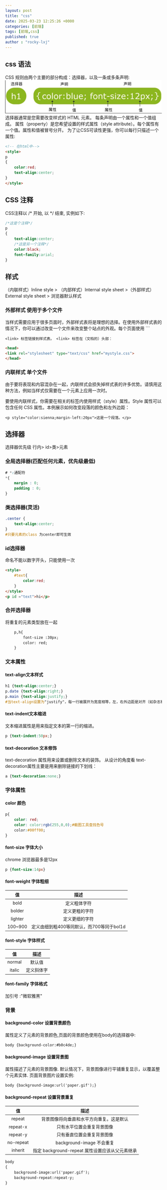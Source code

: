 ```yaml
---
layout: post
title: "css"
date: 2025-03-23 12:25:26 +0000
categories: [前端]
tags: [前端,css]
published: true
author : "rocky-lxj"
---
```

## css 语法
CSS 规则由两个主要的部分构成：选择器，以及一条或多条声明:
![cs实例](https://github.com/rocky-lxj/rocky-lxj.github.io/raw/main/_posts/html-css-js/src/cssexample.png)
选择器通常是您需要改变样式的 HTML 元素。
每条声明由一个属性和一个值组成。
属性（property）是您希望设置的样式属性（style attribute）。每个属性有一个值。属性和值被冒号分开。
为了让CSS可读性更强，你可以每行只描述一个属性:
``` html
<!-- 在html中-->
<style>
p
{
    color:red;
    text-align:center;
}
</style>
```
## CSS 注释
CSS注释以 /* 开始, 以 */ 结束, 实例如下:
```css
/*这是个注释*/
p
{
    text-align:center;
    /*这是另一个注释*/
    color:black;
    font-family:arial;
}
```
## 样式
（内联样式）Inline style > （内部样式）Internal style sheet >（外部样式）External style sheet > 浏览器默认样式
### 外部样式 使用于多个文件
当样式需要应用于很多页面时，外部样式表将是理想的选择。在使用外部样式表的情况下，你可以通过改变一个文件来改变整个站点的外观。每个页面使用 ```
```
<link> 标签链接到样式表。 <link> 标签在（文档的）头部：
```
```html
<head>
<link rel="stylesheet" type="text/css" href="mystyle.css">
</head>
``` 
### 内联样式 单个文件
由于要将表现和内容混杂在一起，内联样式会损失掉样式表的许多优势。请慎用这种方法，例如当样式仅需要在一个元素上应用一次时。

要使用内联样式，你需要在相关的标签内使用样式（style）属性。Style 属性可以包含任何 CSS 属性。本例展示如何改变段落的颜色和左外边距：
```
<p style="color:sienna;margin-left:20px">这是一个段落。</p>
```

## 选择器
选择器优先级
行内> id>类>元素
### 全局选择器(匹配任何元素，优先级最低)
```css
# *:通配符
*{
    margin : 0;
    padding : 0;
}
```

### 类选择器(灵活)
```css
.center {
    text-align:center;
}
#只要元素的class 为center即可生效
```

### id选择器 
命名不能以数字开头，只能使用一次
```html
<style>
    #text{
        color:red;
    }
</style>
<p id ="text">hi</p>
```

### 合并选择器
将重复的元素类型放在一起
```html
    p,h{
        font-size :30px;
        color: red;
    }
```

### 文本属性

#### text-align文本样式
```css
h1 {text-align:center;}
p.date {text-align:right;}
p.main {text-align:justify;}
#当text-align设置为"justify"，每一行被展开为宽度相等，左，右外边距是对齐（如杂志和报纸）。
```

#### text-indent文本缩进
文本缩进属性是用来指定文本的第一行的缩进。
```css
p {text-indent:50px;}
```

#### text-decoration 文本修饰
text-decoration 属性用来设置或删除文本的装饰。
从设计的角度看 text-decoration属性主要是用来删除链接的下划线：
```css
a {text-decoration:none;}
```

### 字体属性

#### color 颜色
```css
p{
    color: red;
    color: color:rgb(255,0,0);#截图工具查找色号
    color:#00ff00;
}
```

#### font-size 字体大小
chrome 浏览器最多是12px
```css
p {font-size:14px}
```

#### font-weight 字体粗细
| 值 | 描述 |
| :---: | :---: | 
| bold | 定义粗体字符 |
| bolder | 定义更粗的字符 |
| lighter | 定义更细的字符 |
| 100~900 | 定义由细到粗400等同默认，而700等同于bol1d |

#### font-style 字体样式
| 值 | 描述 |
| :---: | :---: | 
| normal | 默认值 |
| italic | 定义斜体字 |

#### font-family 字体格式
加引号 :"微软雅黑"


### 背景

#### background-color 设置背景颜色
属性定义了元素的背景颜色,页面的背景颜色使用在body的选择器中:
```html
body {background-color:#b0c4de;}
```

#### background-image 设置背景图
属性描述了元素的背景图像.
默认情况下，背景图像进行平铺重复显示，以覆盖整个元素实体.
页面背景图片设置实例:
```html
body {background-image:url('paper.gif');}
``` 

#### background-repeat 设置背景重复
| 值 | 描述 |
| :---: | :---: | 
| repeat | 背景图像将向垂直和水平方向重复。这是默认 |
| repeat-x | 只有水平位置会重复背景图像 |
| repeat-y | 只有垂直位置会重复背景图像 |
| no-repeat | background-image 不会重复 |
| inherit | 指定 background-repeat 属性设置应该从父元素继承 |
```html
body
{
    background-image:url('paper.gif');
    background-repeat:repeat-y;
}
```



